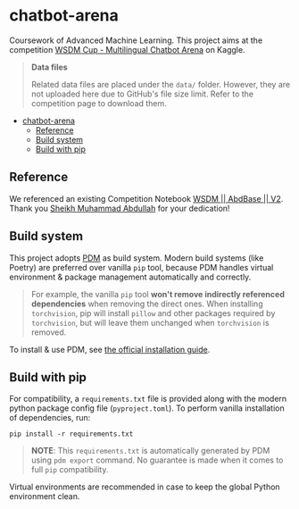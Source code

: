 # chatbot-arena

Coursework of Advanced Machine Learning. This project aims at the competition [WSDM Cup - Multilingual Chatbot Arena](https://www.kaggle.com/competitions/wsdm-cup-multilingual-chatbot-arena) on Kaggle.

> **Data files**
> 
> Related data files are placed under the `data/` folder. However, they are not uploaded here due to GitHub's file 
> size limit. Refer to the competition page to download them.

- [chatbot-arena](#chatbot-arena)
  - [Reference](#reference)
  - [Build system](#build-system)
  - [Build with pip](#build-with-pip)

## Reference
We referenced an existing Competition Notebook [WSDM || AbdBase || V2](https://www.kaggle.com/code/abdmental01/wsdm-abdbase-v2). Thank you [Sheikh Muhammad Abdullah](https://www.kaggle.com/abdmental01) for your dedication!

## Build system
This project adopts [PDM](https://pdm-project.org/) as build system. Modern build systems (like Poetry) are preferred over vanilla `pip` tool, because PDM handles virtual environment & package management automatically and correctly.

> For example, the vanilla `pip` tool **won't remove indirectly referenced dependencies** when removing the direct ones. When installing `torchvision`, pip will install `pillow` and other packages required by `torchvision`, but will leave them unchanged when `torchvision` is removed.

To install & use PDM, see [the official installation guide](https://pdm-project.org/en/latest/#installation).

## Build with pip
For compatibility, a `requirements.txt` file is provided along with the modern python package config file (`pyproject.toml`). To perform vanilla installation of dependencies, run:

```shell
pip install -r requirements.txt
```

> **NOTE**: This `requirements.txt` is automatically generated by PDM using `pdm export` command. No guarantee is made when it comes to full `pip` compatibility.

Virtual environments are recommended in case to keep the global Python environment clean.